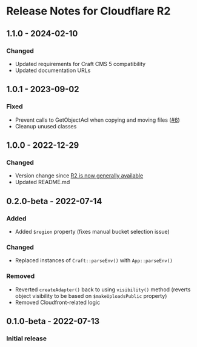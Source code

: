 # Release Notes for Cloudflare R2

## 1.1.0 - 2024-02-10

### Changed
- Updated requirements for Craft CMS 5 compatibility
- Updated documentation URLs

## 1.0.1 - 2023-09-02

### Fixed
- Prevent calls to GetObjectAcl when copying and moving files ([#6](https://github.com/jrrdnx/craft-cloudflare-r2/issues/6))
- Cleanup unused classes

## 1.0.0 - 2022-12-29

### Changed
- Version change since [R2 is now generally available](https://blog.cloudflare.com/r2-ga/)
- Updated README.md

## 0.2.0-beta - 2022-07-14

### Added
- Added `$region` property (fixes manual bucket selection issue)

### Changed
- Replaced instances of `Craft::parseEnv()` with `App::parseEnv()`

### Removed
- Reverted `createAdapter()` back to using `visibility()` method (reverts object visibility to be based on `$makeUploadsPublic` property)
- Removed Cloudfront-related logic

## 0.1.0-beta - 2022-07-13

### Initial release

